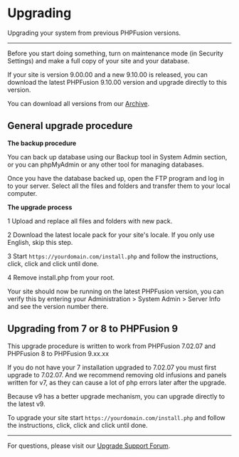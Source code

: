 # Upgrading

Upgrading your system from previous PHPFusion versions.

---

Before you start doing something, turn on maintenance mode (in Security Settings) and make a full copy of your site and your database.

If your site is version 9.00.00 and a new 9.10.00 is released, you can download the latest PHPFusion 9.10.00 version and upgrade directly to this version.

You can download all versions from our [Archive](https://github.com/PHPFusion/Archive).

## General upgrade procedure

**The backup procedure**

You can back up database using our Backup tool in System Admin section, or you can phpMyAdmin or any other tool for managing databases. 

Once you have the database backed up, open the FTP program and log in to your server. Select all the files and folders and transfer them to your local computer.

**The upgrade process**

1 Upload and replace all files and folders with new pack.

2 Download the latest locale pack for your site's locale. If you only use English, skip this step.

3 Start `https://yourdomain.com/install.php` and follow the instructions, click, click and click until done.

4 Remove install.php from your root.

Your site should now be running on the latest PHPFusion version, you can verify this by entering your Administration > System Admin > Server Info and see the version number there.

## Upgrading from 7 or 8 to PHPFusion 9

This upgrade procedure is written to work from PHPFusion 7.02.07 and PHPFusion 8 to PHPFusion 9.xx.xx

If you do not have your 7 installation upgraded to 7.02.07 you must first upgrade to 7.02.07. And we recommend removing old infusions and panels written for v7, as they can cause a lot of php errors later after the upgrade.

Because v9 has a better upgrade mechanism, you can upgrade directly to the latest v9.

To upgrade your site start `https://yourdomain.com/install.php` and follow the instructions, click, click and click until done.

---

For questions, please visit our [Upgrade Support Forum](https://phpfusion.com/infusions/forum/index.php?viewforum&forum_id=154).
